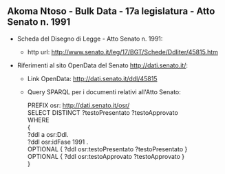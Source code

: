 ## Akoma Ntoso - Bulk Data - 17a legislatura - Atto Senato n. 1991 ##

* Scheda del Disegno di Legge - Atto Senato n. 1991:
	* http url: http://www.senato.it/leg/17/BGT/Schede/Ddliter/45815.htm

* Riferimenti al sito OpenData del Senato http://dati.senato.it/:
	* Link OpenData: http://dati.senato.it/ddl/45815
	* Query SPARQL per i documenti relativi all'Atto Senato:

        PREFIX osr: <http://dati.senato.it/osr/>  
		SELECT DISTINCT ?testoPresentato ?testoApprovato  
		WHERE  
		{  
		    ?ddl a osr:Ddl.  
		    ?ddl osr:idFase 1991 .  
		    OPTIONAL { ?ddl osr:testoPresentato ?testoPresentato }  
		    OPTIONAL { ?ddl osr:testoApprovato ?testoApprovato }  
		}
		